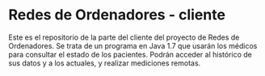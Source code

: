 # Redes de Ordenadores - cliente #

Este es el repositorio de la parte del cliente del proyecto de Redes de Ordenadores. Se trata de un programa en Java 1.7 que usarán los médicos para consultar el estado de los pacientes. Podrán acceder al histórico de sus datos y a los actuales, y realizar mediciones remotas.